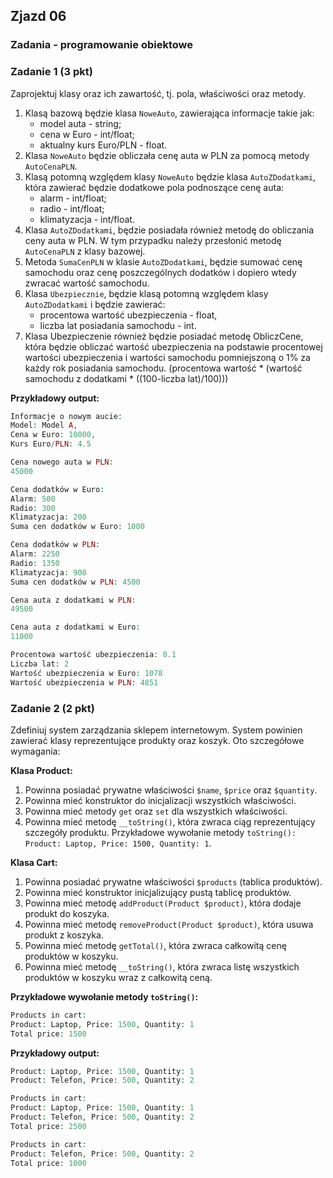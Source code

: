 ## Zjazd 06

### Zadania - programowanie obiektowe

### Zadanie 1 (3 pkt)

Zaprojektuj klasy oraz ich zawartość, tj. pola, właściwości oraz metody.

1. Klasą bazową będzie klasa `NoweAuto`, zawierająca informacje takie jak:
   * model auta - string;
   * cena w Euro - int/float;
   * aktualny kurs Euro/PLN - float.
2.	Klasa `NoweAuto` będzie obliczała cenę auta w PLN za pomocą metody `AutoCenaPLN`.
3. Klasą potomną względem klasy `NoweAuto` będzie klasa `AutoZDodatkami`, która zawierać będzie dodatkowe pola podnoszące cenę auta:
   * alarm - int/float;
   * radio - int/float;
   * klimatyzacja - int/float.
4.	Klasa `AutoZDodatkami`, będzie posiadała również metodę do obliczania ceny auta w PLN. 
W tym przypadku należy przesłonić metodę `AutoCenaPLN` z klasy bazowej.
5.	Metoda `SumaCenPLN` w klasie `AutoZDodatkami`, 
będzie sumować cenę samochodu oraz cenę poszczególnych dodatków i dopiero wtedy zwracać wartość samochodu.
6. Klasa `Ubezpiecznie`, będzie klasą potomną względem klasy `AutoZDodatkami` i będzie zawierać:
   * procentowa wartość ubezpieczenia - float,
   * liczba lat posiadania samochodu - int.
7.	Klasa Ubezpieczenie również będzie posiadać metodę ObliczCene, 
która będzie obliczać wartość ubezpieczenia na podstawie procentowej wartości ubezpieczenia i wartości samochodu 
pomniejszoną o 1% za każdy rok posiadania samochodu.
(procentowa wartość * (wartość samochodu z dodatkami * ((100-liczba lat)/100)))

**Przykładowy output:**
```php
Informacje o nowym aucie:
Model: Model A,
Cena w Euro: 10000,
Kurs Euro/PLN: 4.5

Cena nowego auta w PLN:
45000

Cena dodatków w Euro:
Alarm: 500
Radio: 300
Klimatyzacja: 200
Suma cen dodatków w Euro: 1000

Cena dodatków w PLN:
Alarm: 2250
Radio: 1350
Klimatyzacja: 900
Suma cen dodatków w PLN: 4500

Cena auta z dodatkami w PLN:
49500

Cena auta z dodatkami w Euro:
11000

Procentowa wartość ubezpieczenia: 0.1
Liczba lat: 2
Wartość ubezpieczenia w Euro: 1078
Wartość ubezpieczenia w PLN: 4851
```

### Zadanie 2 (2 pkt)

Zdefiniuj system zarządzania sklepem internetowym. 
System powinien zawierać klasy reprezentujące produkty oraz koszyk. 
Oto szczegółowe wymagania:

**Klasa Product:**
1.	Powinna posiadać prywatne właściwości `$name`, `$price` oraz `$quantity`.
2.	Powinna mieć konstruktor do inicjalizacji wszystkich właściwości.
3.	Powinna mieć metody `get` oraz `set` dla wszystkich właściwości.
4.	Powinna mieć metodę `__toString()`, która zwraca ciąg reprezentujący szczegóły produktu.
Przykładowe wywołanie metody `toString(): Product: Laptop, Price: 1500, Quantity: 1`.

**Klasa Cart:**
1.	Powinna posiadać prywatne właściwości `$products` (tablica produktów).
2.	Powinna mieć konstruktor inicjalizujący pustą tablicę produktów.
3.	Powinna mieć metodę `addProduct(Product $product)`, która dodaje produkt do koszyka.
4.	Powinna mieć metodę `removeProduct(Product $product)`, która usuwa produkt z koszyka.
5.	Powinna mieć metodę `getTotal()`, która zwraca całkowitą cenę produktów w koszyku.
6.	Powinna mieć metodę `__toString()`, która zwraca listę wszystkich produktów w koszyku wraz z całkowitą ceną. 

**Przykładowe wywołanie metody `toString()`:**

```php
Products in cart:
Product: Laptop, Price: 1500, Quantity: 1
Total price: 1500
```
**Przykładowy output:**
```php
Product: Laptop, Price: 1500, Quantity: 1
Product: Telefon, Price: 500, Quantity: 2

Products in cart:
Product: Laptop, Price: 1500, Quantity: 1
Product: Telefon, Price: 500, Quantity: 2
Total price: 2500

Products in cart:
Product: Telefon, Price: 500, Quantity: 2
Total price: 1000
```
